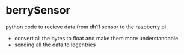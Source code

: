 # berrySensor

python code to recieve data from dh11 sensor to the raspberry pi
 
 - convert all the bytes to float and make them more understandable
 - sending all the data to logentries 
 

